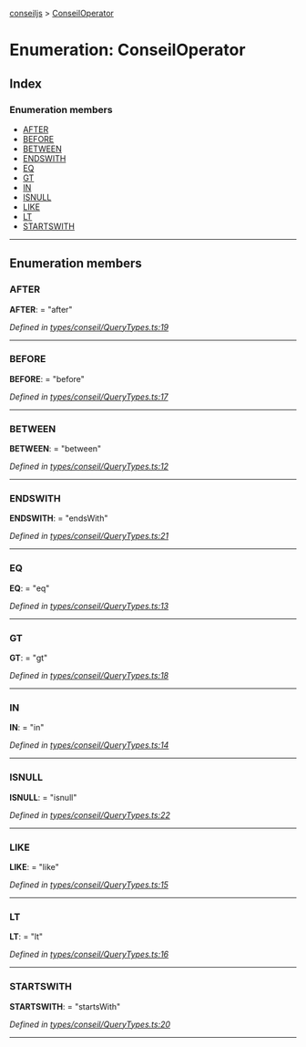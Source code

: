 [conseiljs](../README.md) > [ConseilOperator](../enums/conseiloperator.md)

# Enumeration: ConseilOperator

## Index

### Enumeration members

* [AFTER](conseiloperator.md#after)
* [BEFORE](conseiloperator.md#before)
* [BETWEEN](conseiloperator.md#between)
* [ENDSWITH](conseiloperator.md#endswith)
* [EQ](conseiloperator.md#eq)
* [GT](conseiloperator.md#gt)
* [IN](conseiloperator.md#in)
* [ISNULL](conseiloperator.md#isnull)
* [LIKE](conseiloperator.md#like)
* [LT](conseiloperator.md#lt)
* [STARTSWITH](conseiloperator.md#startswith)

---

## Enumeration members

<a id="after"></a>

###  AFTER

**AFTER**:  = "after"

*Defined in [types/conseil/QueryTypes.ts:19](https://github.com/Cryptonomic/ConseilJS/blob/9065a8e/src/types/conseil/QueryTypes.ts#L19)*

___
<a id="before"></a>

###  BEFORE

**BEFORE**:  = "before"

*Defined in [types/conseil/QueryTypes.ts:17](https://github.com/Cryptonomic/ConseilJS/blob/9065a8e/src/types/conseil/QueryTypes.ts#L17)*

___
<a id="between"></a>

###  BETWEEN

**BETWEEN**:  = "between"

*Defined in [types/conseil/QueryTypes.ts:12](https://github.com/Cryptonomic/ConseilJS/blob/9065a8e/src/types/conseil/QueryTypes.ts#L12)*

___
<a id="endswith"></a>

###  ENDSWITH

**ENDSWITH**:  = "endsWith"

*Defined in [types/conseil/QueryTypes.ts:21](https://github.com/Cryptonomic/ConseilJS/blob/9065a8e/src/types/conseil/QueryTypes.ts#L21)*

___
<a id="eq"></a>

###  EQ

**EQ**:  = "eq"

*Defined in [types/conseil/QueryTypes.ts:13](https://github.com/Cryptonomic/ConseilJS/blob/9065a8e/src/types/conseil/QueryTypes.ts#L13)*

___
<a id="gt"></a>

###  GT

**GT**:  = "gt"

*Defined in [types/conseil/QueryTypes.ts:18](https://github.com/Cryptonomic/ConseilJS/blob/9065a8e/src/types/conseil/QueryTypes.ts#L18)*

___
<a id="in"></a>

###  IN

**IN**:  = "in"

*Defined in [types/conseil/QueryTypes.ts:14](https://github.com/Cryptonomic/ConseilJS/blob/9065a8e/src/types/conseil/QueryTypes.ts#L14)*

___
<a id="isnull"></a>

###  ISNULL

**ISNULL**:  = "isnull"

*Defined in [types/conseil/QueryTypes.ts:22](https://github.com/Cryptonomic/ConseilJS/blob/9065a8e/src/types/conseil/QueryTypes.ts#L22)*

___
<a id="like"></a>

###  LIKE

**LIKE**:  = "like"

*Defined in [types/conseil/QueryTypes.ts:15](https://github.com/Cryptonomic/ConseilJS/blob/9065a8e/src/types/conseil/QueryTypes.ts#L15)*

___
<a id="lt"></a>

###  LT

**LT**:  = "lt"

*Defined in [types/conseil/QueryTypes.ts:16](https://github.com/Cryptonomic/ConseilJS/blob/9065a8e/src/types/conseil/QueryTypes.ts#L16)*

___
<a id="startswith"></a>

###  STARTSWITH

**STARTSWITH**:  = "startsWith"

*Defined in [types/conseil/QueryTypes.ts:20](https://github.com/Cryptonomic/ConseilJS/blob/9065a8e/src/types/conseil/QueryTypes.ts#L20)*

___


